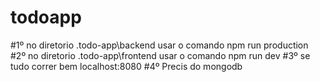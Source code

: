 # todoapp

#1º no diretorio .todo-app\backend usar o comando npm run production 
#2º no diretorio .todo-app\frontend usar o comando npm run dev 
#3º se tudo correr bem localhost:8080
#4º Precis do mongodb
